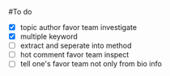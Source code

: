 #To do
- [X] topic author favor team investigate
- [X] multiple keyword
- [ ] extract and seperate into method
- [ ] hot comment favor team inspect
- [ ] tell one's favor team not only from bio info